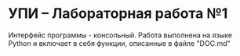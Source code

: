 # УПИ – Лабораторная работа №1
Интерфейс программы - консольный. Работа выполнена на языке Python и включает в себя функции, описанные в файле "DOC.md"
